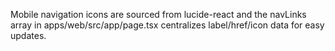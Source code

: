 Mobile navigation icons are sourced from lucide-react and the navLinks array in apps/web/src/app/page.tsx centralizes label/href/icon data for easy updates.